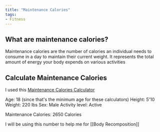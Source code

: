 ```yaml
---
title: "Maintenance Calories"
tags:
- Fitness
---
```


## What are maintenance calories?

Maintenance calories are the number of calories an individual needs to consume in a day to maintain their current weight. It represents the total amount of energy your body expends on various activities

## Calculate Maintenance Calories

I used this [Maintenance Calories Calculator](https://www.mayoclinic.org/healthy-lifestyle/weight-loss/in-depth/calorie-calculator/itt-20402304)

Age: 18 (since that's the minimum age for these calculators)
Height: 5'10
Weight: 220 lbs
Sex: Male
Activity level: Active

Maintenance Calories: 2650 Calories

I will be using this number to help me for [[Body Recomposition]]
